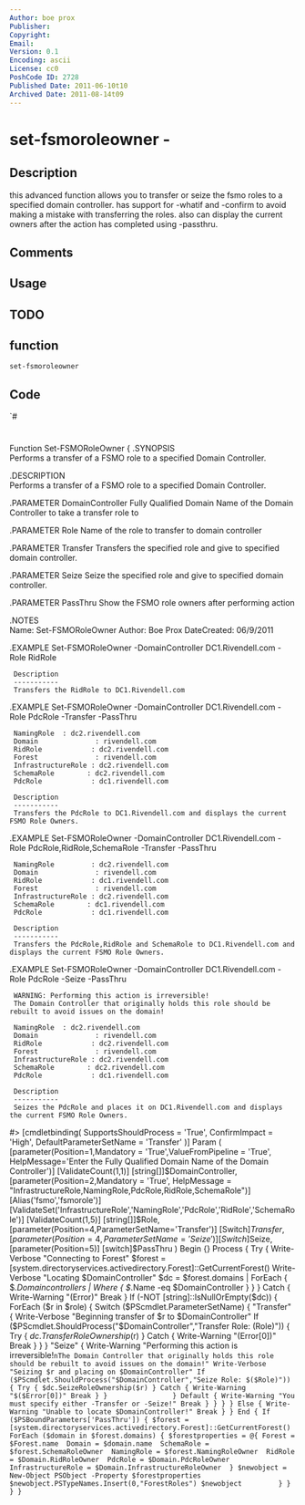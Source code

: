 ```yaml
---
Author: boe prox
Publisher: 
Copyright: 
Email: 
Version: 0.1
Encoding: ascii
License: cc0
PoshCode ID: 2728
Published Date: 2011-06-10t10
Archived Date: 2011-08-14t09
---
```


# set-fsmoroleowner - 

## Description

this advanced function allows you to transfer or seize the fsmo roles to a specified domain controller. has support for -whatif and -confirm to avoid making a mistake with transferring the roles. also can display the current owners after the action has completed using -passthru.

## Comments



## Usage



## TODO



## function

`set-fsmoroleowner`

## Code

`#
 #
 Function Set-FSMORoleOwner {
 .SYNOPSIS  
     Performs a transfer of a FSMO role to a specified Domain Controller. 
     
 .DESCRIPTION  
     Performs a transfer of a FSMO role to a specified Domain Controller.
 
 .PARAMETER DomainController
     Fully Qualified Domain Name of the Domain Controller to take a transfer role to
 
 .PARAMETER Role
     Name of the role to transfer to domain controller
 
 .PARAMETER Transfer
     Transfers the specified role and give to specified domain controller. 
 
 .PARAMETER Seize
     Seize the specified role and give to specified domain controller.   
 
 .PARAMETER PassThru
     Show the FSMO role owners after performing action    
 
 .NOTES  
     Name: Set-FSMORoleOwner
     Author: Boe Prox
     DateCreated: 06/9/2011  
 
 .EXAMPLE
     Set-FSMORoleOwner -DomainController DC1.Rivendell.com -Role RidRole
     
     Description
     -----------
     Transfers the RidRole to DC1.Rivendell.com 
 
 .EXAMPLE
     Set-FSMORoleOwner -DomainController DC1.Rivendell.com -Role PdcRole -Transfer -PassThru
     
     NamingRole  : dc2.rivendell.com 
     Domain              : rivendell.com 
     RidRole            : dc2.rivendell.com 
     Forest              : rivendell.com 
     InfrastructureRole : dc2.rivendell.com 
     SchemaRole        : dc2.rivendell.com 
     PdcRole            : dc1.rivendell.com     
     
     Description
     -----------
     Transfers the PdcRole to DC1.Rivendell.com and displays the current FSMO Role Owners.
 
 .EXAMPLE
     Set-FSMORoleOwner -DomainController DC1.Rivendell.com -Role PdcRole,RidRole,SchemaRole -Transfer -PassThru
     
     NamingRole         : dc2.rivendell.com 
     Domain              : rivendell.com 
     RidRole            : dc1.rivendell.com 
     Forest              : rivendell.com 
     InfrastructureRole : dc2.rivendell.com 
     SchemaRole        : dc1.rivendell.com 
     PdcRole            : dc1.rivendell.com     
     
     Description
     -----------
     Transfers the PdcRole,RidRole and SchemaRole to DC1.Rivendell.com and displays the current FSMO Role Owners.  
     
 .EXAMPLE
     Set-FSMORoleOwner -DomainController DC1.Rivendell.com -Role PdcRole -Seize -PassThru
     
     WARNING: Performing this action is irreversible!
     The Domain Controller that originally holds this role should be rebuilt to avoid issues on the domain!
     
     NamingRole  : dc2.rivendell.com 
     Domain              : rivendell.com 
     RidRole            : dc2.rivendell.com 
     Forest              : rivendell.com 
     InfrastructureRole : dc2.rivendell.com 
     SchemaRole        : dc2.rivendell.com 
     PdcRole            : dc1.rivendell.com     
     
     Description
     -----------
     Seizes the PdcRole and places it on DC1.Rivendell.com and displays the current FSMO Role Owners.  
           
 #>
 [cmdletbinding(
     SupportsShouldProcess = 'True',
     ConfirmImpact = 'High',
     DefaultParameterSetName = 'Transfer'
     )] 
 Param (
     [parameter(Position=1,Mandatory = 'True',ValueFromPipeline = 'True',
         HelpMessage='Enter the Fully Qualified Domain Name of the Domain Controller')]
     [ValidateCount(1,1)]
     [string[]]$DomainController,
     [parameter(Position=2,Mandatory = 'True',
         HelpMessage = "InfrastructureRole,NamingRole,PdcRole,RidRole,SchemaRole")]
     [Alias('fsmo','fsmorole')]
     [ValidateSet('InfrastructureRole','NamingRole','PdcRole','RidRole','SchemaRole')]
     [ValidateCount(1,5)]
     [string[]]$Role,
     [parameter(Position=4,ParameterSetName='Transfer')]
     [Switch]$Transfer,    
     [parameter(Position=4,ParameterSetName='Seize')]
     [Switch]$Seize,
     [parameter(Position=5)]
     [switch]$PassThru
     )
 Begin {}
 Process {
     Try {
         Write-Verbose "Connecting to Forest"
         $forest = [system.directoryservices.activedirectory.Forest]::GetCurrentForest()
         Write-Verbose "Locating $DomainController" 
         $dc = $forest.domains | ForEach {
             $_.Domaincontrollers | Where {
                 $_.Name -eq $DomainController
                 }
             }
         }
     Catch {
         Write-Warning "$($Error)"
         Break
         }
     If (-NOT [string]::IsNullOrEmpty($dc)) {
         ForEach ($r in $role) {
             Switch ($PScmdlet.ParameterSetName) {
                "Transfer" {
                 Write-Verbose "Beginning transfer of $r to $DomainController"
                     If ($PScmdlet.ShouldProcess("$DomainController","Transfer Role: $($Role)")) {
                         Try {
                             $dc.TransferRoleOwnership($r)
                             }
                         Catch {
                             Write-Warning "$($Error[0])"
                             Break
                             }
                         }
                     }
                 "Seize" {
                     Write-Warning "Performing this action is irreversible!`nThe Domain Controller that originally holds this role should be rebuilt to avoid issues on the domain!"
                     Write-Verbose "Seizing $r and placing on $DomainController"
                     If ($PScmdlet.ShouldProcess("$DomainController","Seize Role: $($Role)")) {
                         Try {
                             $dc.SeizeRoleOwnership($r)
                             }
                         Catch {
                             Write-Warning "$($Error[0])"
                             Break
                             }
                         }               
                     }
                 Default {
                     Write-Warning "You must specify either -Transfer or -Seize!"
                     Break
                     }
                 }
             }
         }
     Else {
         Write-Warning "Unable to locate $DomainController!"
         Break
         }
     }
 End {
     If ($PSBoundParameters['PassThru']) {
         $forest = [system.directoryservices.activedirectory.Forest]::GetCurrentForest()
         ForEach ($domain in $forest.domains) {
             $forestproperties = @{
                 Forest = $Forest.name 
                 Domain = $domain.name 
                 SchemaRole = $forest.SchemaRoleOwner 
                 NamingRole = $forest.NamingRoleOwner 
                 RidRole = $Domain.RidRoleOwner 
                 PdcRole = $Domain.PdcRoleOwner 
                 InfrastructureRole = $Domain.InfrastructureRoleOwner 
                 }
             $newobject = New-Object PSObject -Property $forestproperties
             $newobject.PSTypeNames.Insert(0,"ForestRoles")
             $newobject        
             }
         }
     }
 }
`

